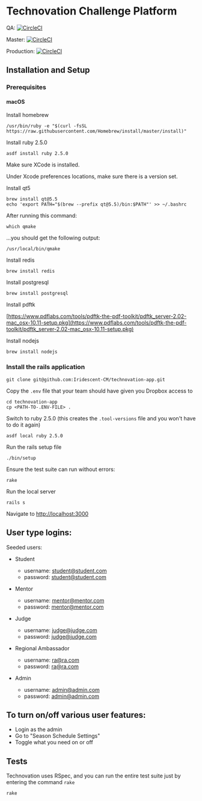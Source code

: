 # Technovation Challenge Platform

QA: [![CircleCI](https://circleci.com/gh/Iridescent-CM/technovation-app/tree/qa.svg?style=svg&circle-token=2761348ab1cf794859c6cc40536654b342a8a9d1)](https://circleci.com/gh/Iridescent-CM/technovation-app/tree/qa)

Master: [![CircleCI](https://circleci.com/gh/Iridescent-CM/technovation-app/tree/master.svg?style=svg&circle-token=2761348ab1cf794859c6cc40536654b342a8a9d1)](https://circleci.com/gh/Iridescent-CM/technovation-app/tree/master)

Production: [![CircleCI](https://circleci.com/gh/Iridescent-CM/technovation-app/tree/production.svg?style=svg&circle-token=2761348ab1cf794859c6cc40536654b342a8a9d1)](https://circleci.com/gh/Iridescent-CM/technovation-app/tree/production)

## Installation and Setup

### Prerequisites

#### macOS

Install homebrew

```
/usr/bin/ruby -e "$(curl -fsSL https://raw.githubusercontent.com/Homebrew/install/master/install)"
```

Install ruby 2.5.0

```
asdf install ruby 2.5.0
```

Make sure XCode is installed.

Under Xcode preferences locations, make sure there is a version set.

Install qt5


```
brew install qt@5.5
echo 'export PATH="$(brew --prefix qt@5.5)/bin:$PATH"' >> ~/.bashrc
```

After running this command:

```
which qmake
```

...you should get the following output:
```
/usr/local/bin/qmake
```

Install redis

```
brew install redis
```

Install postgresql

```
brew install postgresql
```

Install pdftk

[https://www.pdflabs.com/tools/pdftk-the-pdf-toolkit/pdftk_server-2.02-mac_osx-10.11-setup.pkg](https://www.pdflabs.com/tools/pdftk-the-pdf-toolkit/pdftk_server-2.02-mac_osx-10.11-setup.pkg)

Install nodejs

```
brew install nodejs
```


### Install the rails application

```
git clone git@github.com:Iridescent-CM/technovation-app.git
```

Copy the `.env` file that your team should have given you Dropbox access to

```
cd technovation-app
cp <PATH-TO-.ENV-FILE> .
```

Switch to ruby 2.5.0 (this creates the `.tool-versions` file and you won't have to do it again)
```
asdf local ruby 2.5.0
```

Run the rails setup file

```
./bin/setup
```

Ensure the test suite can run without errors:

```
rake
```

Run the local server

```
rails s
```

Navigate to [http://localhost:3000](http://localhost:3000)


## User type logins:

Seeded users:

* Student
  * username: student@student.com
  * password: student@student.com
  
* Mentor
  * username: mentor@mentor.com
  * password: mentor@mentor.com
  
* Judge
  * username: judge@judge.com
  * password: judge@judge.com
  
* Regional Ambassador
  * username: ra@ra.com
  * password: ra@ra.com
  
* Admin
  * username: admin@admin.com
  * password: admin@admin.com

## To turn on/off various user features:

  * Login as the admin
  * Go to "Season Schedule Settings"
  * Toggle what you need on or off


## Tests

Technovation uses RSpec, and you can run the entire test suite just by entering the command `rake`

```
rake
```
